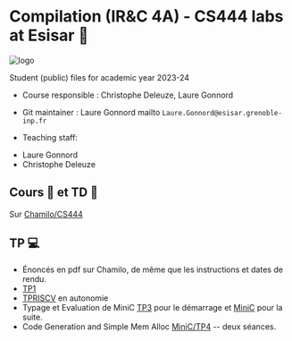 # Compilation (IR&C 4A) - CS444 labs at Esisar :school: 

![logo](logos/logo_esisar.png)

Student (public) files for academic year 2023-24

* Course responsible : Christophe Deleuze, Laure Gonnord

* Git maintainer : Laure Gonnord mailto `Laure.Gonnord@esisar.grenoble-inp.fr`

* Teaching staff:
- Laure Gonnord 
- Christophe Deleuze 


## Cours :book: et TD :pencil:

Sur [Chamilo/CS444](https://chamilo.grenoble-inp.fr/courses/ESISAR4AMCS410/index.php)


## TP :computer: 

* Énoncés en pdf sur Chamilo, de même que les instructions et dates de rendu.
* [TP1](TP01/)
* [TPRISCV](TP_RISCV/) en autonomie
* Typage et Evaluation de MiniC [TP3](TP03/) pour le démarrage et [MiniC](MiniC/) pour la suite.
* Code Generation and Simple Mem Alloc [MiniC/TP4](MiniC/TP04/) -- deux séances.
